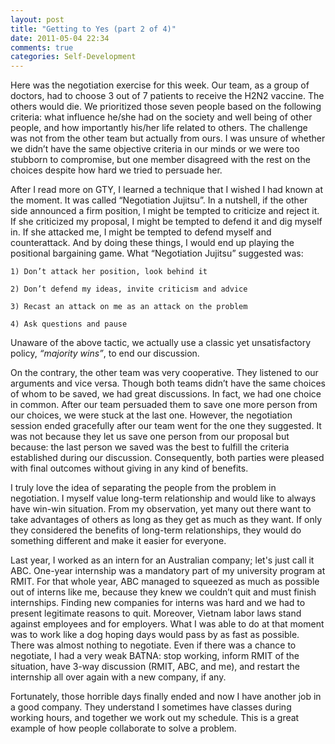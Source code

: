 ```yaml
---
layout: post
title: "Getting to Yes (part 2 of 4)"
date: 2011-05-04 22:34
comments: true
categories: Self-Development
---
```


Here was the negotiation exercise for this week. Our team, as a group of doctors, had to choose 3 out of 7 patients to receive the H2N2 vaccine. The others would die. We prioritized those seven people based on the following criteria: what influence he/she had on the society and well being of other people, and how importantly his/her life related to others. The challenge was not from the other team but actually from ours. <!--more--> I was unsure of whether we didn’t have the same objective criteria in our minds or we were too stubborn to compromise, but one member disagreed with the rest on the choices despite how hard we tried to persuade her.

After I read more on GTY, I learned a technique that I wished I had known at the moment. It was called “Negotiation Jujitsu”. In a nutshell, if the other side announced a firm position, I might be tempted to criticize and reject it. If she criticized my proposal, I might be tempted to defend it and dig myself in. If she attacked me, I might be tempted to defend myself and counterattack. And by doing these things, I would end up playing the positional bargaining game. What “Negotiation Jujitsu” suggested was:

    1) Don’t attack her position, look behind it

    2) Don’t defend my ideas, invite criticism and advice

    3) Recast an attack on me as an attack on the problem

    4) Ask questions and pause

Unaware of the above tactic, we actually use a classic yet unsatisfactory policy, *“majority wins”*, to end our discussion.

On the contrary, the other team was very cooperative. They listened to our arguments and vice versa. Though both teams didn’t have the same choices of whom to be saved, we had great discussions. In fact, we had one choice in common. After our team persuaded them to save one more person from our choices, we were stuck at the last one. However, the negotiation session ended gracefully after our team went for the one they suggested. It was not because they let us save one person from our proposal but because: the last person we saved was the best to fulfill the criteria established during our discussion. Consequently, both parties were pleased with final outcomes without giving in any kind of benefits.

I truly love the idea of separating the people from the problem in negotiation. I myself value long-term relationship and would like to always have win-win situation. From my observation, yet many out there want to take advantages of others as long as they get as much as they want. If only they considered the benefits of long-term relationships, they would do something different and make it easier for everyone.

Last year, I worked as an intern for an Australian company; let's just call it ABC. One-year internship was a mandatory part of my university program at RMIT. For that whole year, ABC managed to squeezed as much as possible out of interns like me, because they knew we couldn’t quit and must finish internships. Finding new companies for interns was hard and we had to present legitimate reasons to quit. Moreover, Vietnam labor laws stand against employees and for employers. What I was able to do at that moment was to work like a dog hoping days would pass by as fast as possible. There was almost nothing to negotiate. Even if there was a chance to negotiate, I had a very weak BATNA: stop working, inform RMIT of the situation, have 3-way discussion (RMIT, ABC, and me), and restart the internship all over again with a new company, if any.

Fortunately, those horrible days finally ended and now I have another job in a good company. They understand I sometimes have classes during working hours, and together we work out my schedule. This is a great example of how people collaborate to solve a problem.
